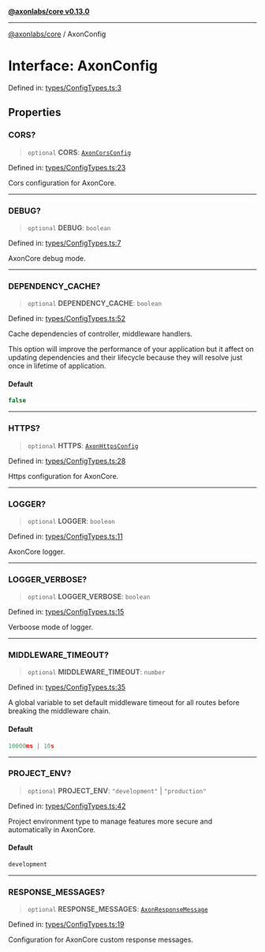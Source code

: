 [**@axonlabs/core v0.13.0**](../README.md)

***

[@axonlabs/core](../globals.md) / AxonConfig

# Interface: AxonConfig

Defined in: [types/ConfigTypes.ts:3](https://github.com/AxonJsLabs/AxonJs/blob/443c878e407aac4d555b412a63d998c861697725/src/types/ConfigTypes.ts#L3)

## Properties

### CORS?

> `optional` **CORS**: [`AxonCorsConfig`](AxonCorsConfig.md)

Defined in: [types/ConfigTypes.ts:23](https://github.com/AxonJsLabs/AxonJs/blob/443c878e407aac4d555b412a63d998c861697725/src/types/ConfigTypes.ts#L23)

Cors configuration for AxonCore.

***

### DEBUG?

> `optional` **DEBUG**: `boolean`

Defined in: [types/ConfigTypes.ts:7](https://github.com/AxonJsLabs/AxonJs/blob/443c878e407aac4d555b412a63d998c861697725/src/types/ConfigTypes.ts#L7)

AxonCore debug mode.

***

### DEPENDENCY\_CACHE?

> `optional` **DEPENDENCY\_CACHE**: `boolean`

Defined in: [types/ConfigTypes.ts:52](https://github.com/AxonJsLabs/AxonJs/blob/443c878e407aac4d555b412a63d998c861697725/src/types/ConfigTypes.ts#L52)

Cache dependencies of controller, middleware handlers.

This option will improve the performance of your application but it affect on
updating dependencies and their lifecycle because they will resolve just once in lifetime of application.

#### Default

```ts
false
```

***

### HTTPS?

> `optional` **HTTPS**: [`AxonHttpsConfig`](../type-aliases/AxonHttpsConfig.md)

Defined in: [types/ConfigTypes.ts:28](https://github.com/AxonJsLabs/AxonJs/blob/443c878e407aac4d555b412a63d998c861697725/src/types/ConfigTypes.ts#L28)

Https configuration for AxonCore.

***

### LOGGER?

> `optional` **LOGGER**: `boolean`

Defined in: [types/ConfigTypes.ts:11](https://github.com/AxonJsLabs/AxonJs/blob/443c878e407aac4d555b412a63d998c861697725/src/types/ConfigTypes.ts#L11)

AxonCore logger.

***

### LOGGER\_VERBOSE?

> `optional` **LOGGER\_VERBOSE**: `boolean`

Defined in: [types/ConfigTypes.ts:15](https://github.com/AxonJsLabs/AxonJs/blob/443c878e407aac4d555b412a63d998c861697725/src/types/ConfigTypes.ts#L15)

Verboose mode of logger.

***

### MIDDLEWARE\_TIMEOUT?

> `optional` **MIDDLEWARE\_TIMEOUT**: `number`

Defined in: [types/ConfigTypes.ts:35](https://github.com/AxonJsLabs/AxonJs/blob/443c878e407aac4d555b412a63d998c861697725/src/types/ConfigTypes.ts#L35)

A global variable to set default middleware timeout for all routes before breaking the middleware chain.

#### Default

```ts
10000ms | 10s
```

***

### PROJECT\_ENV?

> `optional` **PROJECT\_ENV**: `"development"` \| `"production"`

Defined in: [types/ConfigTypes.ts:42](https://github.com/AxonJsLabs/AxonJs/blob/443c878e407aac4d555b412a63d998c861697725/src/types/ConfigTypes.ts#L42)

Project environment type to manage features more secure and automatically in AxonCore.

#### Default

```ts
development
```

***

### RESPONSE\_MESSAGES?

> `optional` **RESPONSE\_MESSAGES**: [`AxonResponseMessage`](AxonResponseMessage.md)

Defined in: [types/ConfigTypes.ts:19](https://github.com/AxonJsLabs/AxonJs/blob/443c878e407aac4d555b412a63d998c861697725/src/types/ConfigTypes.ts#L19)

Configuration for AxonCore custom response messages.
